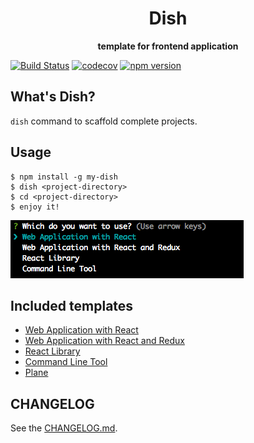 <div align="center">
  <h1>Dish</h1>
</div>

<div align="center">
  <strong>template for frontend application</strong>
</div>

[![Build Status](https://travis-ci.org/abouthiroppy/dish.svg?branch=master)](https://travis-ci.org/abouthiroppy/dish)
[![codecov](https://codecov.io/gh/abouthiroppy/dish/branch/master/graph/badge.svg)](https://codecov.io/gh/abouthiroppy/dish)
[![npm version](https://badge.fury.io/js/my-dish.svg)]()

## What's Dish?
`dish` command to scaffold complete projects.

## Usage

```shell
$ npm install -g my-dish
$ dish <project-directory>
$ cd <project-directory>
$ enjoy it!
```
![](./images/img1.png)

## Included templates
- [Web Application with React](./template/react-application)
- [Web Application with React and Redux](./template/react-redux-application)
- [React Library](./template/react-library)
- [Command Line Tool](./template/cli)
- [Plane](./template/plane)

## CHANGELOG
See the [CHANGELOG.md](./CHANGELOG.md).
